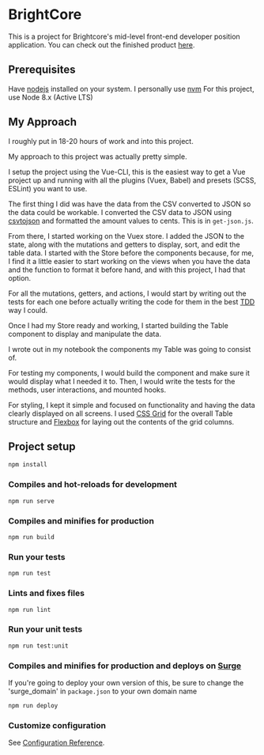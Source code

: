 # BrightCore

This is a project for Brightcore's mid-level front-end developer position application.
You can check out the finished product [here](https://brightcore-test.surge.sh).

## Prerequisites

Have [nodejs](https://nodejs.org/en/) installed on your system. I personally use [nvm](https://github.com/creationix/nvm)
For this project, use Node 8.x (Active LTS)

## My Approach

I roughly put in 18-20 hours of work and into this project.

My approach to this project was actually pretty simple.

I setup the project using the Vue-CLI, this is the easiest way to get a Vue project up and running with all the plugins (Vuex, Babel) and presets (SCSS, ESLint) you want to use.

The first thing I did was have the data from the CSV converted to JSON so the data could be workable. I converted the CSV data to JSON using [csvtojson](https://www.npmjs.com/package/csvtojson) and formatted the amount values to cents. This is in `get-json.js`.

From there, I started working on the Vuex store. I added the JSON to the state, along with the mutations and getters to display, sort, and edit the table data. I started with the Store before the components because, for me, I find it a little easier to start working on the views when you have the data and the function to format it before hand, and with this project, I had that option.

For all the mutations, getters, and actions, I would start by writing out the tests for each one before actually writing the code for them in the best [TDD](https://en.wikipedia.org/wiki/Test-driven_development) way I could.

Once I had my Store ready and working, I started building the Table component to display and manipulate the data.

I wrote out in my notebook the components my Table was going to consist of.

For testing my components, I would build the component and make sure it would display what I needed it to. Then, I would write the tests for the methods, user interactions, and mounted hooks.

For styling, I kept it simple and focused on functionality and having the data clearly displayed on all screens. I used [CSS Grid](https://developer.mozilla.org/en-US/docs/Web/CSS/CSS_Grid_Layout) for the overall Table structure and [Flexbox](https://developer.mozilla.org/en-US/docs/Web/CSS/CSS_Flexible_Box_Layout) for laying out the contents of the grid columns. 

## Project setup
```
npm install
```

### Compiles and hot-reloads for development
```
npm run serve
```

### Compiles and minifies for production
```
npm run build
```

### Run your tests
```
npm run test
```

### Lints and fixes files
```
npm run lint
```

### Run your unit tests
```
npm run test:unit
```

### Compiles and minifies for production and deploys on [Surge](https://surge.sh/)
If you're going to deploy your own version of this, be sure to change the 'surge_domain' in `package.json` to your own domain name
```
npm run deploy
```

### Customize configuration
See [Configuration Reference](https://cli.vuejs.org/config/).
